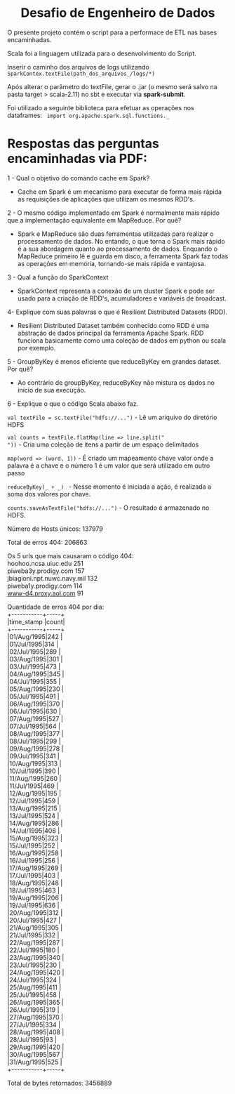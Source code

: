 <h1><center>Desafio de Engenheiro de Dados</h1></center>

O presente projeto contém o script para a performace de ETL nas bases encaminhadas.

Scala foi a linguagem utilizada para o desenvolvimento do Script.

Inserir o caminho dos arquivos de logs utilizando <code>SparkContex.textFile(path_dos_arquivos_/logs/*)</code>

Após alterar o parâmetro do textFile, gerar o .jar (o mesmo será salvo na pasta target > scala-2.11) no sbt e executar via <b>spark-submit</b>.

Foi utilizado a seguinte biblioteca para efetuar as operações nos dataframes:
<code> import org.apache.spark.sql.functions._ </code>

<h1>Respostas das perguntas encaminhadas via PDF:</h1>

1 - Qual o objetivo do comando cache em Spark?
- Cache em Spark é um mecanismo para executar de forma mais rápida as requisições de aplicações que utilizam os mesmos RDD's.

2 - O mesmo código implementado em Spark é normalmente mais rápido que a implementação equivalente em
MapReduce. Por quê?
- Spark e MapReduce são duas ferramentas utilizadas para realizar o processamento de dados. No entando, o que torna o Spark mais rápido é a sua abordagem quanto ao processamento de dados. Enquando o MapReduce primeiro lê e guarda em disco, a ferramenta Spark faz todas as operações em memória, tornando-se mais rápida e vantajosa.

3 - Qual a função do SparkContext 
- SparkContext representa a conexão de um cluster Spark e pode ser usado para a criação de RDD's, acumuladores e variáveis de broadcast.

4- Explique com suas palavras o que é Resilient Distributed Datasets (RDD).
- Resilient Distributed Dataset também conhecido como RDD é uma abstração de dados principal da ferramenta Apache Spark. RDD funciona basicamente como uma coleção de dados em python ou scala por exemplo.

5 - GroupByKey é menos eficiente que reduceByKey em grandes dataset. Por quê?
- Ao contrário de groupByKey, reduceByKey não mistura os dados no início de sua execução. 

6 - Explique o que o código Scala abaixo faz.

<code>val textFile = sc.textFile("hdfs://...")</code> - Lê um ariquivo do diretório HDFS

<code>val counts = textFile.flatMap(line => line.split(" "))</code> - Cria uma coleção de itens a partir de um espaço delimitados

<code>map(word => (word, 1))</code> - É criado um mapeamento chave valor onde a palavra é a chave e o número 1 é um valor que será utilizado em outro passo

<code>reduceByKey(_ + _) </code> - Nesse momento é iniciada a ação, é realizada a soma dos valores por chave. 

<code>counts.saveAsTextFile("hdfs://...")</code> - O resultado é armazenado no HDFS.

Número de Hosts únicos: 137979

Total de erros 404: 206863

Os 5 urls que mais causaram o código 404:  
hoohoo.ncsa.uiuc.edu 251  
piweba3y.prodigy.com 157  
jbiagioni.npt.nuwc.navy.mil 132   
piweba1y.prodigy.com 114  
www-d4.proxy.aol.com 91  

Quantidade de erros 404 por dia:  
+-----------+-----+  
|time_stamp |count|  
+-----------+-----+  
|01/Aug/1995|242  |  
|01/Jul/1995|314  |  
|02/Jul/1995|289  |  
|03/Aug/1995|301  |  
|03/Jul/1995|473  |  
|04/Aug/1995|345  |  
|04/Jul/1995|355  |  
|05/Aug/1995|230  |  
|05/Jul/1995|491  |  
|06/Aug/1995|370  |  
|06/Jul/1995|630  |  
|07/Aug/1995|527  |  
|07/Jul/1995|564  |  
|08/Aug/1995|377  |  
|08/Jul/1995|299  |  
|09/Aug/1995|278  |  
|09/Jul/1995|341  |  
|10/Aug/1995|313  |  
|10/Jul/1995|390  |  
|11/Aug/1995|260  |  
|11/Jul/1995|469  |  
|12/Aug/1995|195  |  
|12/Jul/1995|459  |  
|13/Aug/1995|215  |  
|13/Jul/1995|524  |  
|14/Aug/1995|286  |  
|14/Jul/1995|408  |  
|15/Aug/1995|323  |  
|15/Jul/1995|252  |  
|16/Aug/1995|258  |  
|16/Jul/1995|256  |  
|17/Aug/1995|269  |  
|17/Jul/1995|403  |  
|18/Aug/1995|248  |  
|18/Jul/1995|463  |  
|19/Aug/1995|206  |  
|19/Jul/1995|636  |  
|20/Aug/1995|312  |  
|20/Jul/1995|427  |  
|21/Aug/1995|305  |  
|21/Jul/1995|332  |  
|22/Aug/1995|287  |  
|22/Jul/1995|180  |  
|23/Aug/1995|340  |  
|23/Jul/1995|230  |  
|24/Aug/1995|420  |  
|24/Jul/1995|324  |  
|25/Aug/1995|411  |  
|25/Jul/1995|458  |  
|26/Aug/1995|365  |  
|26/Jul/1995|319  |  
|27/Aug/1995|370  |  
|27/Jul/1995|334  |  
|28/Aug/1995|408  |  
|28/Jul/1995|93   |  
|29/Aug/1995|420  |  
|30/Aug/1995|567  |  
|31/Aug/1995|525  |  
+-----------+-----+    

Total de bytes retornados: 3456889
